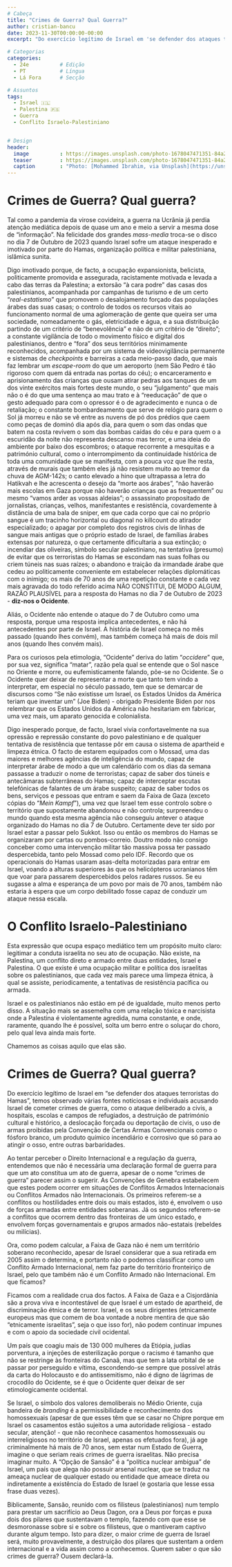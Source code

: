 ```yaml
---
# Cabeça
title: "Crimes de Guerra? Qual Guerra?"
author: cristian-bancu
date: 2023-11-30T00:00:00-00:00
excerpt: "Do exercício legítimo de Israel em 'se defender dos ataques terroristas do Hamas', temos observado várias fontes noticiosas e individuais acusando Israel de cometer crimes de guerra"

# Categorias
categories:
  - 24e          # Edição
  - PT           # Língua
  - Lá Fora      # Secção

# Assuntos
tags:
  - Israel 🇮🇱
  - Palestina 🇵🇸
  - Guerra
  - Conflito Israelo-Palestiniano


# Design
header:
  image          : https://images.unsplash.com/photo-1678047471351-84a24c661587?q=80&w=2940&auto=format&fit=crop&ixlib=rb-4.0.3&ixid=M3wxMjA3fDB8MHxwaG90by1wYWdlfHx8fGVufDB8fHx8fA%3D%3D
  teaser         : https://images.unsplash.com/photo-1678047471351-84a24c661587?q=80&w=2940&auto=format&fit=crop&ixlib=rb-4.0.3&ixid=M3wxMjA3fDB8MHxwaG90by1wYWdlfHx8fGVufDB8fHx8fA%3D%3D
  caption        : "Photo: [Mohammed Ibrahim, via Unsplash](https://unsplash.com/photos/smoke-billows-from-a-factory-in-a-city-jrcvHflmKvg)"
---
```


# Crimes de Guerra? Qual guerra?

Tal como a pandemia da virose covideira, a guerra na Ucrânia já perdia atenção mediática depois de quase um ano e meio a servir a mesma dose de “informação”. Na felicidade dos grandes *mass-media* troca-se o disco no dia 7 de Outubro de 2023 quando Israel sofre um ataque inesperado e imotivado por parte do Hamas, organização política e militar palestiniana, islâmica sunita.

Digo imotivado porque, de facto, a ocupação expansionista, belicista, politicamente promovida e assegurada, racistamente motivada e levada a cabo das terras da Palestina; a extorsão “à cara podre” das casas dos palestinianos, acompanhada por campanhas de turismo e de um certo “*real-estatismo*” que promovem o desalojamento forçado das populações árabes das suas casas; o controlo de todos os recursos vitais ao funcionamento normal de uma aglomeração de gente que queira ser uma sociedade, nomeadamente o gás, eletricidade e água, e a sua distribuição partindo de um critério de “benevolência” e não de um critério de “direito”; a constante vigilância de todo o movimento físico e digital dos palestinianos, dentro e “fora” dos seus territórios minimamente reconhecidos, acompanhada por um sistema de videovigilância permanente e sistemas de *checkpoints* e barreiras a cada meio-passo dado, que mais faz lembrar um *escape-room* do que um aeroporto (nem São Pedro é tão rigoroso com quem dá entrada nas portas do céu); o encarceramento e aprisionamento das crianças que ousam atirar pedras aos tanques de um dos vinte exércitos mais fortes deste mundo, o seu “julgamento” que mais não o é do que uma sentença ao mau trato e à “reeducação” de que o gesto adequado para com o opressor é o de agradecimento e nunca o de retaliação; o constante bombardeamento que serve de relógio para quem o Sol já morreu e não se vê entre as nuvens de pó dos prédios que caem como peças de dominó dia após dia, para quem o som das ondas que batem na costa revivem o som das bombas caídas do céu e para quem o a escuridão da noite não representa descanso mas terror, e uma ideia do ambiente por baixo dos escombros; o ataque recorrente a mesquitas e a património cultural, como o interrompimento da continuidade histórica de toda uma comunidade que se manifesta, com a pouca voz que lhe resta, através de murais que também eles já não resistem muito ao tremor da chuva de AGM-142s; o canto elevado a hino que ultrapassa a letra do Hatikvah e lhe acrescenta o desejo da “morte aos árabes”, “não haverão mais escolas em Gaza porque não haverão crianças que as frequentem” ou mesmo “vamos arder as vossas aldeias”; o assassinato propositado de jornalistas, crianças, velhos, manifestantes e resistência, covardemente à distância de uma bala de sniper, em que cada corpo que cai no próprio sangue é um tracinho horizontal ou diagonal no killcount do atirador especializado; o apagar por completo dos registros civis de linhas de sangue mais antigas que o próprio estado de Israel, de famílias árabes extensas por natureza, o que certamente dificultaria a sua extinção; o incendiar das oliveiras, símbolo secular palestiniano, na tentativa (presumo) de evitar que os terroristas do Hamas se escondam nas suas folhas ou criem túneis nas suas raízes; o abandono e traição da irmandade árabe que cedeu ao politicamente conveniente em estabelecer relações diplomáticas com o inimigo; os mais de 70 anos de uma repetição constante e cada vez mais agravada do todo referido acima NÃO CONSTITUI, DE MODO ALGUM, RAZÃO PLAUSÍVEL para a resposta do Hamas no dia 7 de Outubro de 2023 - **diz-nos o Ocidente**.

Aliás, o Ocidente não entende o ataque do 7 de Outubro como uma resposta, porque uma resposta implica antecedentes, e não há antecedentes por parte de Israel. A história de Israel começa no mês passado (quando lhes convém), mas também começa há mais de dois mil anos (quando lhes convém mais).

Para os curiosos pela etimologia, “Ocidente” deriva do latim “*occidere*” que, por sua vez, significa “matar”, razão pela qual se entende que o Sol nasce no Oriente e morre, ou eufemisticamente falando, põe-se no Ocidente. Se o Ocidente quer deixar de representar a morte que tanto tem vindo a interpretar, em especial no século passado, tem que se demarcar de discursos como “Se não existisse um Israel, os Estados Unidos da América teriam que inventar um” (Joe Biden) - obrigado Presidente Biden por nos relembrar que os Estados Unidos da América não hesitariam em fabricar, uma vez mais, um aparato genocida e colonialista.

Digo inesperado porque, de facto, Israel vivia confortavelmente na sua opressão e repressão constante do povo palestiniano e de qualquer tentativa de resistência que tentasse pôr em causa o sistema de apartheid e limpeza étnica. O facto de estarem equipados com o Mossad, uma das maiores e melhores agências de inteligência do mundo, capaz de interpretar árabe de modo a que um calendário com os dias da semana passasse a traduzir o nome de terroristas; capaz de saber dos túneis e antecâmaras subterrâneas do Hamas; capaz de interceptar escutas telefónicas de falantes de um árabe suspeito; capaz de saber todos os bens, serviços e pessoas que entram e saem da Faixa de Gaza (exceto cópias do “*Mein Kampf*”), uma vez que Israel tem esse controlo sobre o território que supostamente abandonou e não controla; surpreendeu o mundo quando esta mesma agência não conseguiu antever o ataque organizado do Hamas no dia 7 de Outubro. Certamente deve ter sido por Israel estar a passar pelo Sukkot. Isso ou então os membros do Hamas se organizaram por cartas ou pombos-correio. Doutro modo não consigo conceber como uma intervenção militar tão massiva possa ter passado despercebida, tanto pelo Mossad como pelo IDF. Recordo que os operacionais do Hamas usaram asas-delta motorizadas para entrar em Israel, voando a alturas superiores às que os helicópteros ucranianos têm que voar para passarem despercebidos pelos radares russos. Se eu sugasse a alma e esperança de um povo por mais de 70 anos, também não estaria à espera que um corpo debilitado fosse capaz de conduzir um ataque nessa escala.

# O Conflito Israelo-Palestiniano

Esta expressão que ocupa espaço mediático tem um propósito muito claro: legitimar a conduta israelita no seu ato de ocupação. Não existe, na Palestina, um conflito direto e armado entre duas entidades, Israel e Palestina. O que existe é uma ocupação militar e política dos israelitas sobre os palestinianos, que cada vez mais parece uma limpeza étnica, à qual se assiste, periodicamente, a tentativas de resistência pacífica ou armada.

Israel e os palestinianos não estão em pé de igualdade, muito menos perto disso. A situação mais se assemelha com uma relação tóxica e narcisista onde a Palestina é violentamente agredida, numa constante, e onde, raramente, quando lhe é possível, solta um berro entre o soluçar do choro, pelo qual leva ainda mais forte.

Chamemos as coisas aquilo que elas são.

# Crimes de Guerra? Qual guerra?

Do exercício legítimo de Israel em “se defender dos ataques terroristas do Hamas”, temos observado várias fontes noticiosas e individuais acusando Israel de cometer crimes de guerra, como o ataque deliberado a civis, a hospitais, escolas e campos de refugiados, a destruição de património cultural e histórico, a deslocação forçada ou deportação de civis, o uso de armas proibidas pela Convenção de Certas Armas Convencionais como o fósforo branco, um produto químico incendiário e corrosivo que só para ao atingir o osso, entre outras barbaridades.

Ao tentar perceber o Direito Internacional e a regulação da guerra, entendemos que não é necessária uma declaração formal de guerra para que um ato constitua um ato de guerra, apesar de o nome “crimes de guerra” parecer assim o sugerir. As Convenções de Genebra estabelecem que estes podem ocorrer em situações de Conflitos Armados Internacionais ou Conflitos Armados não Internacionais. Os primeiros referem-se a conflitos ou hostilidades entre dois ou mais estados, isto é, envolvem o uso de forças armadas entre entidades soberanas. Já os segundos referem-se a conflitos que ocorrem dentro das fronteiras de um único estado, e envolvem forças governamentais e grupos armados não-estatais (rebeldes ou milícias).

Ora, como podem calcular, a Faixa de Gaza não é nem um território soberano reconhecido, apesar de Israel considerar que a sua retirada em 2005 assim o determina, e portanto não o podemos classificar como um Conflito Armado Internacional, nem faz parte do território fronteiriço de Israel, pelo que também não é um Conflito Armado não Internacional. Em que ficamos?

Ficamos com a realidade crua dos factos. A Faixa de Gaza e a Cisjordânia são a prova viva e incontestável de que Israel é um estado de apartheid, de discriminação étnica e de terror. Israel, e os seus dirigentes (etnicamente europeus mas que comem de boa vontade a nobre mentira de que são “etnicamente israelitas”, seja o que isso for), não podem continuar impunes e com o apoio da sociedade civil ocidental. 

Um país que coagiu mais de 130 000 mulheres da Etiópia, judias porventura, a injeções de esterilização porque o racismo é tamanho que não se restringe às fronteiras do Canaã, mas que tem a lata orbital de se passar por perseguido e vítima, escondendo-se sempre que possível atrás da carta do Holocausto e do antissemitismo, não é digno de lágrimas de crocodilo do Ocidente, se é que o Ocidente quer deixar de ser etimologicamente ocidental.

Se Israel, o símbolo dos valores demoliberais no Médio Oriente, cuja bandeira de *branding* é a permissibilidade e reconhecimento dos homossexuais (apesar de que esses têm que se casar no Chipre porque em Israel os casamentos estão sujeitos a uma autoridade religiosa - estado secular, atenção! - que não reconhece casamentos homossexuais ou interreligiosos no território de Israel, apenas os efetuados fora), já age criminalmente há mais de 70 anos, sem estar num Estado de Guerra, imagine o que seriam reais crimes de guerra israelitas. Não precisa imaginar muito. A “Opção de Sansão” é a “política nuclear ambígua” de Israel, um país que alega não possuir arsenal nuclear, que se traduz na ameaça nuclear de qualquer estado ou entidade que ameace direta ou indiretamente a existência do Estado de Israel (e gostaria que lesse essa frase duas vezes).

Biblicamente, Sansão, reunido com os filisteus (palestinianos) num templo para prestar um sacrifício ao Deus Dagon, ora a Deus por forças e puxa dois dos pilares que sustentavam o templo, fazendo com que esse se desmoronasse sobre si e sobre os filisteus, que o mantiveram captivo durante algum tempo. Isto para dizer, o maior crime de guerra de Israel será, muito provavelmente, a destruição dos pilares que sustentam a ordem internacional e a vida assim como a conhecemos. Querem saber o que são crimes de guerra? Ousem declará-la.